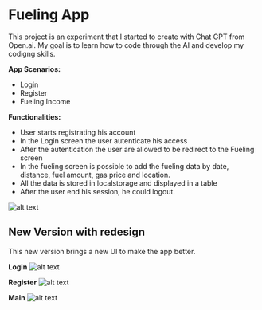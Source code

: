 # Fueling App
This project is an experiment that I started to create with Chat GPT from Open.ai. My goal is to learn how to code through the AI and develop my codigng skills.

**App Scenarios:**
- Login
- Register
- Fueling Income

**Functionalities:**
- User starts registrating his account
- In the Login screen the user autenticate his access
- After the autentication the user are allowed to be redirect to the Fueling screen
- In the fueling screen is possible to add the fueling data by date, distance, fuel amount, gas price and location.
- All the data is stored in localstorage and displayed in a table
- After the user end his session, he could logout.

![alt text](https://media.discordapp.net/attachments/1057921818134065154/1058265653016002621/Screenshot_2022-12-30_at_03.09.30.png?width=2160&height=735 "Logo Title Text 1")

## New Version with redesign
This new version brings a new UI to make the app better.

**Login**
![alt text](https://media.discordapp.net/attachments/1057921818134065154/1058591010348863579/Screenshot_2022-12-31_at_00.41.31.png?width=2160&height=791)

**Register**
![alt text](https://media.discordapp.net/attachments/1057921818134065154/1058591009753288815/Screenshot_2022-12-31_at_00.41.36.png?width=2160&height=841)

**Main**
![alt text](https://media.discordapp.net/attachments/1057921818134065154/1058591010722152448/Screenshot_2022-12-31_at_00.41.24.png?width=2160&height=852)
